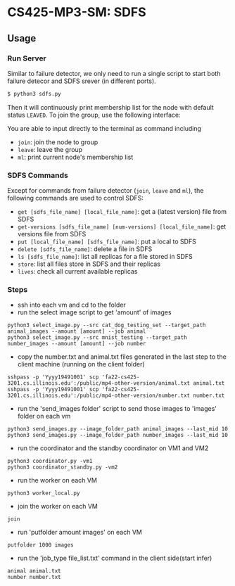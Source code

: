 # CS425-MP3-SM: SDFS

## Usage

### Run Server

Similar to failure detector, we only need to run a single script to start both failure
detecor and SDFS srever (in different ports).

```bash
$ python3 sdfs.py

```

Then it will continuously print membership list for the node with default status
`LEAVED`. To join the group, use the following interface:

You are able to input directly to the terminal as command including

- `join`: join the node to group
- `leave`: leave the group
- `ml`: print current node's membership list

### SDFS Commands

Except for commands from failure detector (`join`, `leave` and `ml`), the
following commands are used to control SDFS:

- `get [sdfs_file_name] [local_file_name]`: get a (latest version) file from SDFS
- `get-versions [sdfs_file_name] [num-versions] [local_file_name]`: get versions file from SDFS
- `put [local_file_name] [sdfs_file_name]`: put a local to SDFS
- `delete [sdfs_file_name]`: delete a file in SDFS
- `ls [sdfs_file_name]`: list all replicas for a file stored in SDFS
- `store`: list all files store in SDFS and their replicas
- `lives`: check all current available replicas

### Steps
- ssh into each vm and cd to the folder  
- run the select image script to get 'amount' of images  
```
python3 select_image.py --src cat_dog_testing_set --target_path animal_images --amount [amount] --job animal
python3 select_image.py --src mnist_testing --target_path number_images --amount [amount] --job number
```
- copy the number.txt and animal.txt files generated in the last step to the client machine (running on the client folder)
```
sshpass -p 'Yyyy19491001' scp 'fa22-cs425-3201.cs.illinois.edu':/public/mp4-other-version/animal.txt animal.txt
sshpass -p 'Yyyy19491001' scp 'fa22-cs425-3201.cs.illinois.edu':/public/mp4-other-version/number.txt number.txt
```

- run the 'send_images folder' script to send those images to 'images' folder on each vm
```
python3 send_images.py --image_folder_path animal_images --last_mid 10
python3 send_images.py --image_folder_path number_images --last_mid 10
```

- run the coordinator and the standby coordinator on VM1 and VM2
```
python3 coordinator.py -vm1
python3 coordinator_standby.py -vm2
```

- run the worker on each VM
```
python3 worker_local.py

```

- join the worker on each VM
```
join

```

- run 'putfolder amount images' on each VM
```
putfolder 1000 images

```

- run the 'job_type file_list.txt' command in the client side(start infer)
```
animal animal.txt
number number.txt
```